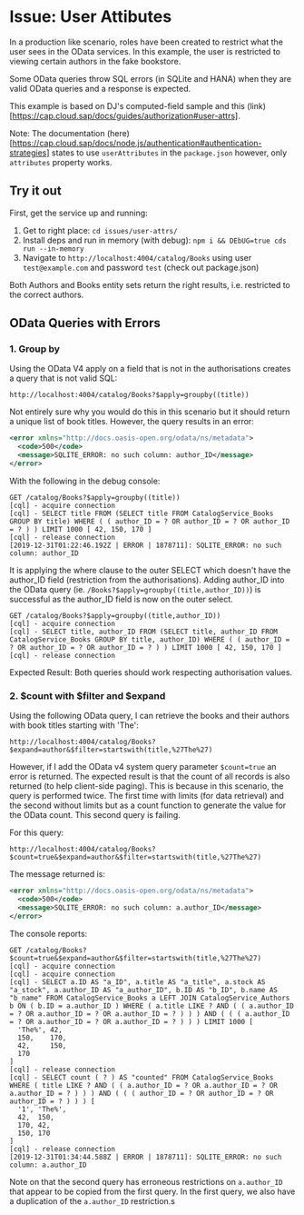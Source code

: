 # Issue: User Attibutes

In a production like scenario, roles have been created to restrict what the user sees in the OData services. In this example, the user is restricted to viewing certain authors in the fake bookstore.

Some OData queries throw SQL errors (in SQLite and HANA) when they are valid OData queries and a response is expected.

This example is based on DJ's computed-field sample and this (link)[https://cap.cloud.sap/docs/guides/authorization#user-attrs].

Note: The documentation (here)[https://cap.cloud.sap/docs/node.js/authentication#authentication-strategies] states to use `userAttributes` in the `package.json` however, only `attributes` property works.


## Try it out

First, get the service up and running:

1. Get to right place: `cd issues/user-attrs/`
2. Install deps and run in memory (with debug): `npm i && DEbUG=true cds run --in-memory`
3. Navigate to `http://localhost:4004/catalog/Books` using user `test@example.com` and password `test` (check out package.json)

Both Authors and Books entity sets return the right results, i.e. restricted to the correct authors.


## OData Queries with Errors

### 1. Group by

Using the OData V4 apply on a field that is not in the authorisations creates a query that is not valid SQL:

```
http://localhost:4004/catalog/Books?$apply=groupby((title))
```

Not entirely sure why you would do this in this scenario but it should return a unique list of book titles. However, the query results in an error:

```xml
<error xmlns="http://docs.oasis-open.org/odata/ns/metadata">
  <code>500</code>
  <message>SQLITE_ERROR: no such column: author_ID</message>
</error>
```

With the following in the debug console:
```shell
GET /catalog/Books?$apply=groupby((title))
[cql] - acquire connection
[cql] - SELECT title FROM (SELECT title FROM CatalogService_Books GROUP BY title) WHERE ( ( author_ID = ? OR author_ID = ? OR author_ID = ? ) ) LIMIT 1000 [ 42, 150, 170 ]
[cql] - release connection
[2019-12-31T01:22:46.192Z | ERROR | 1878711]: SQLITE_ERROR: no such column: author_ID
```

It is applying the where clause to the outer SELECT which doesn't have the author_ID field (restriction from the authorisations). Adding author_ID into the OData query (ie. `/Books?$apply=groupby((title,author_ID))`) is successful as the author_ID field is now on the outer select.

```shell
GET /catalog/Books?$apply=groupby((title,author_ID))
[cql] - acquire connection
[cql] - SELECT title, author_ID FROM (SELECT title, author_ID FROM CatalogService_Books GROUP BY title, author_ID) WHERE ( ( author_ID = ? OR author_ID = ? OR author_ID = ? ) ) LIMIT 1000 [ 42, 150, 170 ]
[cql] - release connection
```

Expected Result: Both queries should work respecting authorisation values.


### 2. $count with $filter and $expand

Using the following OData query, I can retrieve the books and their authors with book titles starting with 'The':

```
http://localhost:4004/catalog/Books?$expand=author&$filter=startswith(title,%27The%27)
```

However, if I add the OData v4 system query parameter `$count=true` an error is returned. The expected result is that the count of all records is also returned (to help client-side paging). This is because in this scenario, the query is performed twice. The first time with limits (for data retrieval) and the second without limits but as a count function to generate the value for the OData count. This second query is failing.

For this query:

```
http://localhost:4004/catalog/Books?$count=true&$expand=author&$filter=startswith(title,%27The%27)
```

The message returned is:

```xml
<error xmlns="http://docs.oasis-open.org/odata/ns/metadata">
  <code>500</code>
  <message>SQLITE_ERROR: no such column: a.author_ID</message>
</error>
```

The console reports:

```shell
GET /catalog/Books?$count=true&$expand=author&$filter=startswith(title,%27The%27)
[cql] - acquire connection
[cql] - acquire connection
[cql] - SELECT a.ID AS "a_ID", a.title AS "a_title", a.stock AS "a_stock", a.author_ID AS "a_author_ID", b.ID AS "b_ID", b.name AS "b_name" FROM CatalogService_Books a LEFT JOIN CatalogService_Authors b ON ( b.ID = a.author_ID ) WHERE ( a.title LIKE ? AND ( ( a.author_ID = ? OR a.author_ID = ? OR a.author_ID = ? ) ) ) AND ( ( ( a.author_ID = ? OR a.author_ID = ? OR a.author_ID = ? ) ) ) LIMIT 1000 [
  'The%', 42,
  150,    170,
  42,     150,
  170
]
[cql] - release connection
[cql] - SELECT count ( ? ) AS "counted" FROM CatalogService_Books WHERE ( title LIKE ? AND ( ( a.author_ID = ? OR a.author_ID = ? OR a.author_ID = ? ) ) ) AND ( ( ( author_ID = ? OR author_ID = ? OR author_ID = ? ) ) ) [
  '1', 'The%',
  42,  150,
  170, 42,
  150, 170
]
[cql] - release connection
[2019-12-31T01:34:44.588Z | ERROR | 1878711]: SQLITE_ERROR: no such column: a.author_ID
```

Note on that the second query has erroneous restrictions on `a.author_ID` that appear to be copied from the first query. In the first query, we also have a duplication of the `a.author_ID` restriction.s 
